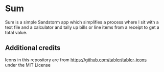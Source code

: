 # Sum

Sum is a simple Sandstorm app which simplifies a process where I sit with a text file and a calculator and tally up bills or line items from a receipt to get a total value.

## Additional credits

Icons in this repository are from https://github.com/tabler/tabler-icons under the MIT License